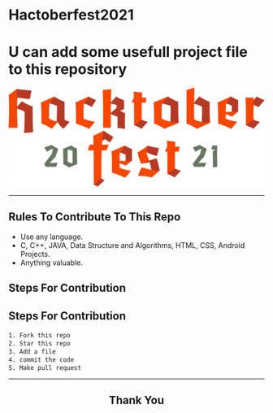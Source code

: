 # Hactoberfest2021

 # U can add some usefull project file to this repository
 
![Hacktoberfest 2021](logo.png)


***
## Rules To Contribute To This Repo

-   Use any language.
-   C, C++, JAVA, Data Structure and Algorithms, HTML, CSS, Android Projects.
-   Anything valuable.

## Steps For Contribution


## Steps For Contribution

    1. Fork this repo
    2. Star this repo
    3. Add a file
    4. commit the code
    5. Make pull request
***

<h2 align="center">
    <p>
        Thank You
    </p>
</h2>
